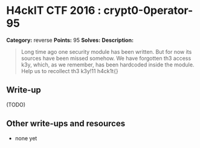 # H4ckIT CTF 2016 : crypt0-0perator-95

**Category:** reverse
**Points:** 95
**Solves:**
**Description:**

> Long time ago one security module has been written. But for now its sources have been missed somehow. We have forgotten th3 access k3y, which, as we remember, has been hardcoded inside the module. Help us to recollect th3 k3y!11   h4ck1t{}

## Write-up

(TODO)

## Other write-ups and resources

* none yet
